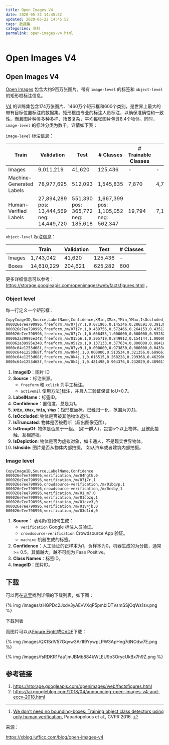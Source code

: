 ```yaml
---
title: Open Images V4
date: 2020-05-22 14:45:52
updated: 2020-05-22 14:45:52
tags: 数据集
categories: 资料
permalink: open-images-v4.html
---
```

# Open Images V4
## Open Images V4

[Open Images](https://research.googleblog.com/2016/09/introducing-open-images-dataset.html) 包含大约9百万张图片，带有 `image-level` 的标签和 `object-level` 的矩形框标注信息。

[V4](https://storage.googleapis.com/openimages/web/index.html) 的训练集包含174万张图片、1460万个矩形框和600个类别，是世界上最大的带有目标位置标注的数据集。矩形框由专业的标注人员标注，以确保准确性和一致性。而且图片种类多种多样、场景复杂，平均每张图片包含8.4个物体。同时， `image-level` 的标注分类为数千，详情如下表：

 `image-level` 标注信息：

| Train                    | Validation                                 | Test                              | # Classes                             | # Trainable Classes |       |
| ------------------------ | ------------------------------------------ | --------------------------------- | ------------------------------------- | ------------------- | ----- |
| Images                   | 9,011,219                                  | 41,620                            | 125,436                               | -                   | -     |
| Machine-Generated Labels | 78,977,695                                 | 512,093                           | 1,545,835                             | 7,870               | 4,764 |
| Human-Verified Labels    | 27,894,289 pos: 13,444,569 neg: 14,449,720 | 551,390 pos: 365,772 neg: 185,618 | 1,667,399 pos: 1,105,052 neg: 562,347 | 19,794              | 7,186 |

`object-level` 标注信息：

|        | Train      | Validation | Test    | # Classes |
| ------ | ---------- | ---------- | ------- | --------- |
| Images | 1,743,042  | 41,620     | 125,436 | -         |
| Boxes  | 14,610,229 | 204,621    | 625,282 | 600       |

更多详细信息可以参考：https://storage.googleapis.com/openimages/web/factsfigures.html 。


### Object level

每一行定义一个矩形框：

```txt
CopyImageID,Source,LabelName,Confidence,XMin,XMax,YMin,YMax,IsOccluded,IsTruncated,IsGroupOf,IsDepiction,IsInside
000026e7ee790996,freeform,/m/07j7r,1,0.071905,0.145346,0.206591,0.391306,0,1,1,0,0
000026e7ee790996,freeform,/m/07j7r,1,0.439756,0.572466,0.264153,0.435122,0,1,1,0,0
000026e7ee790996,freeform,/m/07j7r,1,0.668455,1.000000,0.000000,0.552825,0,1,1,0,0
000062a39995e348,freeform,/m/015p6,1,0.205719,0.849912,0.154144,1.000000,0,0,0,0,0
000062a39995e348,freeform,/m/05s2s,1,0.137133,0.377634,0.000000,0.884185,1,1,0,0,0
0000c64e1253d68f,freeform,/m/07yv9,1,0.000000,0.973850,0.000000,0.043342,0,1,1,0,0
0000c64e1253d68f,freeform,/m/0k4j,1,0.000000,0.513534,0.321356,0.689661,0,1,0,0,0
0000c64e1253d68f,freeform,/m/0k4j,1,0.016515,0.268228,0.299368,0.462906,1,0,0,0,0
0000c64e1253d68f,freeform,/m/0k4j,1,0.481498,0.904376,0.232029,0.489017,1,0,0,0,0
```

1. **ImageID**：图片 ID
2. **Source**：标注来源。
   - `freeform` 和 `xclick` 为手工标注。
   - `activemil` 使用方法[1](https://xblog.lufficc.com/blog/open-images-v4#fn:1)标注，并且人工验证保证 IoU>0.7。
3. **LabelName**：标签ID。
4. **Confidence**：置信度，总是为1。
5. **`XMin`, `XMax`, `YMin`, `YMax`**：矩形框坐标，已经归一化，范围为[0,1]。
6. **IsOccluded**: 物体是否被其他物体遮挡。
7. **IsTruncated**: 物体是否被截断（超出图像范围）。
8. **IsGroupOf**: 物体是否属于一组。 (如一群人)，包含5个以上物体，且彼此接触、互相遮挡。
9. **IsDepiction**: 物体是否为虚拟对象，如卡通人，不是现实世界物体。
10. **IsInside**: 图片是否从物体内部拍摄， 如从汽车或者建筑内部拍摄。

### Image level

```
CopyImageID,Source,LabelName,Confidence
000026e7ee790996,verification,/m/04hgtk,0
000026e7ee790996,verification,/m/07j7r,1
000026e7ee790996,crowdsource-verification,/m/01bqvp,1
000026e7ee790996,crowdsource-verification,/m/0csby,1
000026e7ee790996,verification,/m/01_m7,0
000026e7ee790996,verification,/m/01cbzq,1
000026e7ee790996,verification,/m/01czv3,0
000026e7ee790996,verification,/m/01v4jb,0
000026e7ee790996,verification,/m/03d1rd,0
```

1. **Source**： 表明标签如何生成：
   - `verification` Google 标注人员验证。
   - `crowdsource-verification` Crowdsource App 验证。
   - `machine` 机器生成的标签。
2. **Confidence**：人工验证的正样本为1，负样本为0，机器生成的为分数，通常 >= 0.5，其值越大，越不可能为 Fase Positive。
3. **Class Names**：标签ID。
4. **ImageID**：图片ID。

## 下载

可以再在[这里](https://storage.googleapis.com/openimages/web/download.html)找到详细的下载列表，如下图：

{% img /images/zHGPDc2Jxdv3yAEvVXqP5pmbIDTVsmSSjOqWs1sv.png %}

下载列表



而图片可以从[Figure Eight](https://www.figure-eight.com/dataset/open-images-annotated-with-bounding-boxes/)或[CVDF](https://github.com/cvdfoundation/open-images-dataset#download-images-with-bounding-boxes-annotations)下载：

{% img /images/QX1SrlV57Gqvw3Ar1I9YywpLPW3ApHng7dNOdw7E.png %}  

{% img /images/fsRDKR1Faa1jmJBMb884kWLEU9o3OrycUkBx7h9Z.png %}  

## 参考链接

1. https://storage.googleapis.com/openimages/web/factsfigures.html
2. https://ai.googleblog.com/2018/04/announcing-open-images-v4-and-eccv-2018.html

------

1. [We don't need no bounding-boxes: Training object class detectors using only human verification](https://arxiv.org/abs/1602.08405), Papadopolous et al., CVPR 2016. [↩](https://xblog.lufficc.com/blog/open-images-v4#fnref1:1)



来源：

https://xblog.lufficc.com/blog/open-images-v4